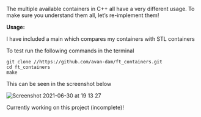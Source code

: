 The multiple available containers in C++ all have a very different usage. 
To make sure you understand them all, let’s re-implement them!


**Usage:**

I have included a main which compares my containers with STL containers

To test run the following commands in the terminal

```
git clone //https://github.com/avan-dam/ft_containers.git
cd ft_containers
make
```

This can be seen in the screenshot below

![Screenshot 2021-06-30 at 19 13 27](https://user-images.githubusercontent.com/61982496/124003480-47c1a080-d9d7-11eb-9ebe-c6aa65a9beb9.png)


Currently working on this project (incomplete)! 
